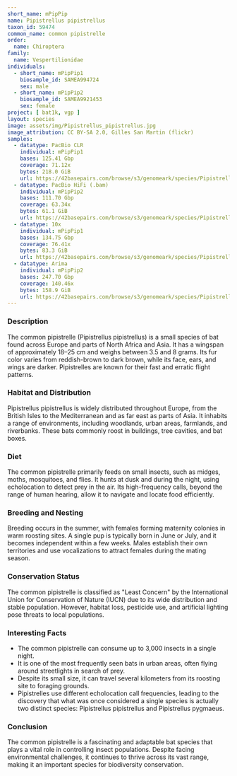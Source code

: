 ```yaml
---
short_name: mPipPip
name: Pipistrellus pipistrellus
taxon_id: 59474
common_name: common pipistrelle
order:
  name: Chiroptera
family:
  name: Vespertilionidae
individuals:
  - short_name: mPipPip1
    biosample_id: SAMEA994724
    sex: male
  - short_name: mPipPip2
    biosample_id: SAMEA9921453
    sex: female
project: [ bat1k, vgp ]
layout: species
image: assets/img/Pipistrellus_pipistrellus.jpg
image_attribution: CC BY-SA 2.0, Gilles San Martin (flickr)
samples:
  - datatype: PacBio CLR
    individual: mPipPip1
    bases: 125.41 Gbp
    coverage: 71.12x
    bytes: 218.0 GiB
    url: https://42basepairs.com/browse/s3/genomeark/species/Pipistrellus_pipistrellus/mPipPip1/genomic_data/pacbio
  - datatype: PacBio HiFi (.bam)
    individual: mPipPip2
    bases: 111.70 Gbp
    coverage: 63.34x
    bytes: 61.1 GiB
    url: https://42basepairs.com/browse/s3/genomeark/species/Pipistrellus_pipistrellus/mPipPip2/genomic_data/pacbio_hifi/
  - datatype: 10x
    individual: mPipPip1
    bases: 134.75 Gbp
    coverage: 76.41x
    bytes: 83.3 GiB
    url: https://42basepairs.com/browse/s3/genomeark/species/Pipistrellus_pipistrellus/mPipPip1/genomic_data/10x/
  - datatype: Arima
    individual: mPipPip2
    bases: 247.70 Gbp
    coverage: 140.46x
    bytes: 158.9 GiB
    url: https://42basepairs.com/browse/s3/genomeark/species/Pipistrellus_pipistrellus/mPipPip2/genomic_data/arima/
---
```


### Description

The common pipistrelle (Pipistrellus pipistrellus) is a small species of bat found across Europe and parts of North Africa and Asia. It has a wingspan of approximately 18–25 cm and weighs between 3.5 and 8 grams. Its fur color varies from reddish-brown to dark brown, while its face, ears, and wings are darker. Pipistrelles are known for their fast and erratic flight patterns.

### Habitat and Distribution

Pipistrellus pipistrellus is widely distributed throughout Europe, from the British Isles to the Mediterranean and as far east as parts of Asia. It inhabits a range of environments, including woodlands, urban areas, farmlands, and riverbanks. These bats commonly roost in buildings, tree cavities, and bat boxes.

### Diet

The common pipistrelle primarily feeds on small insects, such as midges, moths, mosquitoes, and flies. It hunts at dusk and during the night, using echolocation to detect prey in the air. Its high-frequency calls, beyond the range of human hearing, allow it to navigate and locate food efficiently.

### Breeding and Nesting

Breeding occurs in the summer, with females forming maternity colonies in warm roosting sites. A single pup is typically born in June or July, and it becomes independent within a few weeks. Males establish their own territories and use vocalizations to attract females during the mating season.

### Conservation Status

The common pipistrelle is classified as "Least Concern" by the International Union for Conservation of Nature (IUCN) due to its wide distribution and stable population. However, habitat loss, pesticide use, and artificial lighting pose threats to local populations.

### Interesting Facts

* The common pipistrelle can consume up to 3,000 insects in a single night.
* It is one of the most frequently seen bats in urban areas, often flying around streetlights in search of prey.
* Despite its small size, it can travel several kilometers from its roosting site to foraging grounds.
* Pipistrelles use different echolocation call frequencies, leading to the discovery that what was once considered a single species is actually two distinct species: Pipistrellus pipistrellus and Pipistrellus pygmaeus.

### Conclusion

The common pipistrelle is a fascinating and adaptable bat species that plays a vital role in controlling insect populations. Despite facing environmental challenges, it continues to thrive across its vast range, making it an important species for biodiversity conservation.


